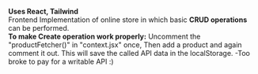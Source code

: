 **Uses React, Tailwind** </br>
Frontend Implementation of online store in which basic **CRUD operations** can be performed. </br>
**To make Create operation work properly:** Uncomment the "productFetcher()" in "context.jsx" once, Then add a product and again comment it out. This will save the called API data in the localStorage. -Too broke to pay for a writable API :)
